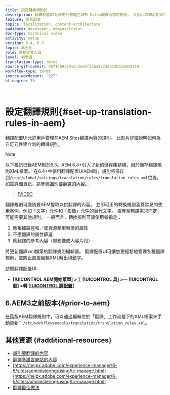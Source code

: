 ```yaml
---
title: 設定轉換規則於
description: 翻譯配置UI允許用戶管理在AEM Sites翻譯內容的規則。 此影片詳細說明如何為自訂元件建立新的轉譯規則。
feature: 語言副本
topics: localization, content-architecture
audience: developer, administrator
doc-type: technical video
activity: setup
version: 6.4, 6.5
topic: 本土化
role: 業務從業人員
level: 初學者
translation-type: tm+mt
source-git-commit: d9714b9a291ec3ee5f3dba9723de72bb120d2149
workflow-type: tm+mt
source-wordcount: '327'
ht-degree: 3%

---
```



# 設定翻譯規則{#set-up-translation-rules-in-aem}

翻譯配置UI允許用戶管理在AEM Sites翻譯內容的規則。 此影片詳細說明如何為自訂元件建立新的轉譯規則。

>[!NOTE]
>
> 以下視訊已錄AEM制於6.3。AEM 6.4+引入了新的儲存庫結構，用於儲存翻譯規則XML檔案。 在6.4+中使用翻譯配置UIAEM時，規則將保存到`/conf/global/settings/translation/rules/translation_rules.xml`位置。 如需詳細資訊，請參閱[識別要翻譯的內容。](https://helpx.adobe.com/experience-manager/6-5/sites/administering/using/tc-rules.html)

>[!VIDEO](https://video.tv.adobe.com/v/18135/?quality=9&learn=on)

翻譯規則可識別要AEM提取以供翻譯的內容。 立即可用的轉換規則涵蓋常見的使用案例，例如「文字」元件和「影像」元件的替代文字。 視專案轉譯需求而定，可能需要其他規則。 一般而言，轉換規則可讓使用者指定：

1. 應根據路徑和／或資源類型轉換的屬性
2. 不應翻譯的屬性篩選
3. 應翻譯的參考內容（即影像或內容片段）

將更新翻譯xml檔案的翻譯規則編輯器。 翻譯配置UI可讓您更輕鬆地管理各種翻譯規則，並防止直接編輯XML時出現錯字。

訪問翻譯配置UI:

* **[!UICONTROL AEM開始菜單] >工 [!UICONTROL 具] >一 [!UICONTROL 般] >轉 [[!UICONTROL 譯配置]](http://localhost:4502/libs/cq/translation/translationrules/contexts.html)**

## 6.AEM3之前版本{#prior-to-aem}

在舊版AEM翻譯規則中，可以通過編輯位於「翻譯」工作流程下的XML檔案來手動更新：`/etc/workflow/models/translation/translation_rules.xml`。

## 其他資源 {#additional-resources}

* [識別要翻譯的內容](https://helpx.adobe.com/experience-manager/6-5/sites/administering/using/tc-rules.html)
* [翻譯多語言網站的內容](https://helpx.adobe.com/experience-manager/6-5/sites/administering/using/translation.html)
* [https://helpx.adobe.com/experience-manager/6-5/sites/administering/using/tc-manage.html](https://helpx.adobe.com/experience-manager/6-5/sites/administering/using/tc-manage.html)
* [翻譯最佳做法](https://helpx.adobe.com/experience-manager/6-5/sites/administering/using/tc-bp.html)
